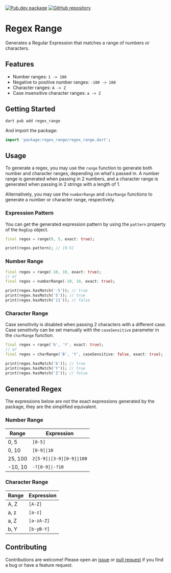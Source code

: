 [![Pub.dev package](https://img.shields.io/badge/pub.dev-regex__range-blue)](https://pub.dev/packages/regex_range)
[![GitHub repository](https://img.shields.io/badge/GitHub-RegexRange--dart-blue?logo=github)](https://github.com/DrafaKiller/RegexRange-dart)

# Regex Range

Generates a Regular Expression that matches a range of numbers or characters.

## Features

- Number ranges: `1 -> 100`
- Negative to positive number ranges: `-100 -> 100`
- Character ranges: `A -> Z`
- Case insensitive character ranges: `a -> Z`

## Getting Started

```
dart pub add regex_range
```

And import the package:

```dart
import 'package:regex_range/regex_range.dart';
```

## Usage

To generate a regex, you may use the `range` function to generate both number and character ranges, depending on what's passed in.
A number range is generated when passing in 2 numbers, and a character range is generated when passing in 2 strings with a length of 1.

Alternatively, you may use the `numberRange` and `charRange` functions to generate a number or character range, respectively.

### Expression Pattern

You can get the generated expression pattern by using the `pattern` property of the `RegExp` object.

```dart
final regex = range(0, 5, exact: true);

print(regex.pattern); // [0-5]
```

### Number Range

```dart
final regex = range(-10, 10, exact: true);
// or
final regex = numberRange(-10, 10, exact: true);

print(regex.hasMatch('-5')); // true
print(regex.hasMatch('5')); // true
print(regex.hasMatch('11')); // false
```

### Character Range

Case sensitivity is disabled when passing 2 characters with a different case. Case sensitivity can be set manually with the `caseSensitive` parameter in the `charRange` function.

```dart
final regex = range('b', 'Y', exact: true);
// or
final regex = charRange('B', 'Y', caseSensitive: false, exact: true);

print(regex.hasMatch('b')); // true
print(regex.hasMatch('Y')); // true
print(regex.hasMatch('Z')); // false
```

## Generated Regex

The expressions below are not the exact expressions generated by the package, they are the simplified equivalent.

### Number Range

Range   | Expression
------- | ----------
0, 5    | `[0-5]`
0, 10   | `[0-9]\|10`
25, 100 | `2[5-9]\|[3-9][0-9]\|100`
-10, 10 | `-?[0-9]\|-?10`

### Character Range

Range   | Expression
------- | ----------
A, Z    | `[A-Z]`
a, z    | `[a-z]`
a, Z    | `[a-zA-Z]`
b, Y    | `[b-yB-Y]`

## Contributing

Contributions are welcome! Please open an [issue](https://github.com/DrafaKiller/RegexRange-dart/issues) or [pull request](https://github.com/DrafaKiller/RegexRange-dart/pulls) if you find a bug or have a feature request.
